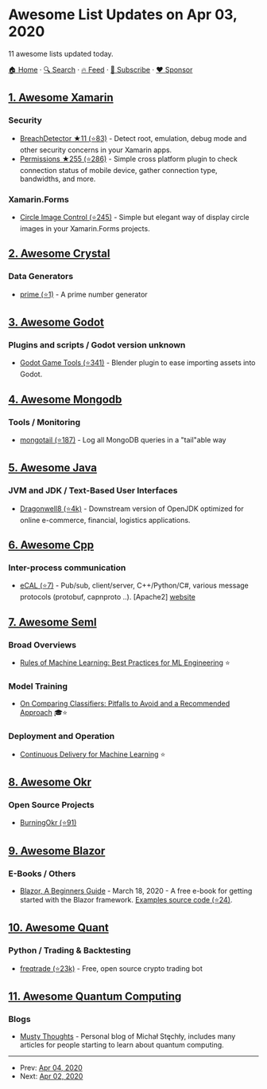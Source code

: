 # Awesome List Updates on Apr 03, 2020

11 awesome lists updated today.

[🏠 Home](/README.md) · [🔍 Search](https://www.trackawesomelist.com/search/) · [🔥 Feed](https://www.trackawesomelist.com/rss.xml) · [📮 Subscribe](https://trackawesomelist.us17.list-manage.com/subscribe?u=d2f0117aa829c83a63ec63c2f&id=36a103854c) · [❤️  Sponsor](https://github.com/sponsors/theowenyoung)



## [1. Awesome Xamarin](/content/XamSome/awesome-xamarin/README.md)

### Security

*   [BreachDetector ★11 (⭐83)](https://github.com/nmilcoff/BreachDetector) - Detect root, emulation, debug mode and other security concerns in your Xamarin apps.
*   [Permissions ★255 (⭐286)](https://github.com/jamesmontemagno/PermissionsPlugin) - Simple cross platform plugin to check connection status of mobile device, gather connection type, bandwidths, and more.

### Xamarin.Forms

*   [Circle Image Control (⭐245)](https://github.com/jamesmontemagno/ImageCirclePlugin) - Simple but elegant way of display circle images in your Xamarin.Forms projects.

## [2. Awesome Crystal](/content/veelenga/awesome-crystal/README.md)

### Data Generators

*   [prime (⭐1)](https://github.com/wontruefree/prime) - A prime number generator

## [3. Awesome Godot](/content/godotengine/awesome-godot/README.md)

### Plugins and scripts / Godot version unknown

*   [Godot Game Tools (⭐341)](https://github.com/vini-guerrero/Godot_Game_Tools) - Blender plugin to ease importing assets into Godot.

## [4. Awesome Mongodb](/content/ramnes/awesome-mongodb/README.md)

### Tools / Monitoring

*   [mongotail (⭐187)](https://github.com/mrsarm/mongotail) - Log all MongoDB queries in a "tail"able way

## [5. Awesome Java](/content/akullpp/awesome-java/README.md)

### JVM and JDK / Text-Based User Interfaces

*   [Dragonwell8 (⭐4k)](https://github.com/alibaba/dragonwell8) - Downstream version of OpenJDK optimized for online e-commerce, financial, logistics applications.

## [6. Awesome Cpp](/content/fffaraz/awesome-cpp/README.md)

### Inter-process communication

*   [eCAL (⭐7)](https://github.com/continental/ecal) - Pub/sub, client/server, C++/Python/C#, various message protocols (protobuf, capnproto ..). \[Apache2] [website](http://www.ecal.io/)

## [7. Awesome Seml](/content/SE-ML/awesome-seml/README.md)

### Broad Overviews

*   [Rules of Machine Learning: Best Practices for ML Engineering](https://developers.google.com/machine-learning/guides/rules-of-ml) ⭐

### Model Training

*   [On Comparing Classifiers: Pitfalls to Avoid and a Recommended Approach](https://link.springer.com/article/10.1023/A:1009752403260) 🎓⭐

### Deployment and Operation

*   [Continuous Delivery for Machine Learning](https://martinfowler.com/articles/cd4ml.html) ⭐

## [8. Awesome Okr](/content/domenicosolazzo/awesome-okr/README.md)

### Open Source Projects

*   [BurningOkr (⭐91)](https://github.com/BurningOKR/BurningOKR)

## [9. Awesome Blazor](/content/AdrienTorris/awesome-blazor/README.md)

### E-Books / Others

*   [Blazor, A Beginners Guide](https://www.telerik.com/campaigns/blazor/wp-beginners-guide-ebook) - March 18, 2020 - A free e-book for getting started with the Blazor framework. [Examples source code (⭐24)](https://github.com/EdCharbeneau/BlazorBookExamples).

## [10. Awesome Quant](/content/wilsonfreitas/awesome-quant/README.md)

### Python / Trading & Backtesting

*   [freqtrade (⭐23k)](https://github.com/freqtrade/freqtrade) - Free, open source crypto trading bot

## [11. Awesome Quantum Computing](/content/desireevl/awesome-quantum-computing/README.md)

### Blogs

*   [Musty Thoughts](http://mustythoughts.com) - Personal blog of Michał Stęchły, includes many articles for people starting to learn about quantum computing.

---

- Prev: [Apr 04, 2020](/content/2020/04/04/README.md)
- Next: [Apr 02, 2020](/content/2020/04/02/README.md)